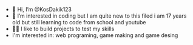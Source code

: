 - 👋 Hi, I’m @KosDakik123
- 👀 I’m interested in coding but I am quite new to this filed i am 17 years old but still learning to code from school and youtube
- 🧑‍💻 I like to build projects to test my skills
- I'm interested in: web programing, game making and game desing

<!---
KosDakik123/KosDakik123 is a ✨ special ✨ repository because its `README.md` (this file) appears on your GitHub profile.
You can click the Preview link to take a look at your changes.
--->

